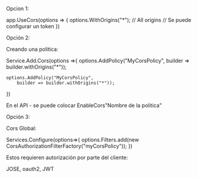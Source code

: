 Opcion 1:

app.UseCors(options =>
{
    options.WithOrigins("*"); // All origins
    // Se puede configurar un token
})

Opción 2:

Creando una politica:

Service.Add.Cors(options =>{
    options.AddPolicy("MyCorsPolicy",
        builder => builder.withOrigins("*"));

    options.AddPolicy("MyCorsPolicy",
        builder => builder.withOrigins("*"));
})


En el API - se puede colocar EnableCors"Nombre de la politica"

Opción 3: 

Cors Global:

Services.Configure<MvcOptions>(options=>{
    options.Filters.add(new CorsAuthorizationFilterFactory("myCorsPolicy"));
})


Estos requieren autorización por parte del cliente:

JOSE, oauth2, JWT

